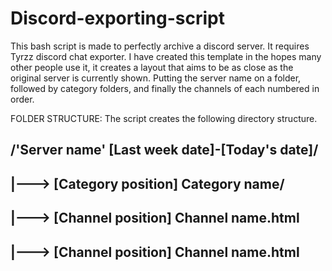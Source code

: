 # Discord-exporting-script
This bash script is made to perfectly archive a discord server. It requires Tyrzz discord chat exporter.
I have created this template in the hopes many other people use it, it creates a layout that aims to be as close as the original server is currently shown. Putting the server name on a folder, followed by category folders, and finally the channels of each numbered in order.

FOLDER STRUCTURE: The script creates the following directory structure.
##
##  /'Server name' [Last week date]-[Today's date]/
##           |---> [Category position] Category name/
##                |---> [Channel position] Channel name.html
##                |---> [Channel position] Channel name.html
